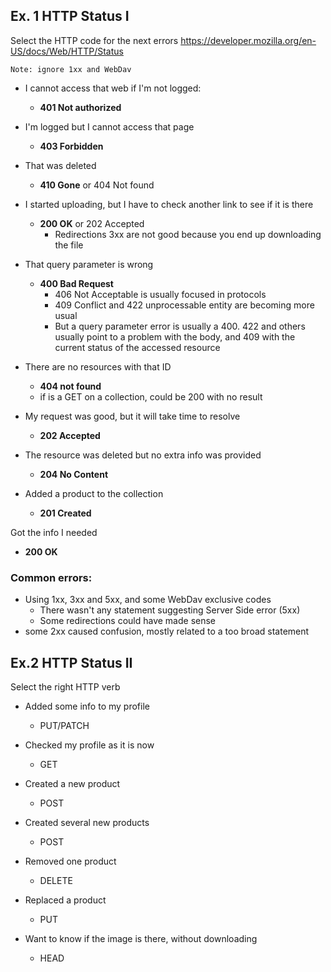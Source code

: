 ##  Ex. 1 HTTP Status I
Select the HTTP code for the next errors
https://developer.mozilla.org/en-US/docs/Web/HTTP/Status

    Note: ignore 1xx and WebDav 

* I cannot access that web if I'm not logged:
  * **401 Not authorized** 

* I'm logged but I cannot access that page
  * **403 Forbidden**

* That was deleted
  * **410 Gone** or 404 Not found

* I started uploading, but I have to check another link to see if it is there
  * **200 OK** or 202 Accepted
    * Redirections 3xx are not good because you end up downloading the file

* That query parameter is wrong
  * **400 Bad Request**
    * 406 Not Acceptable is usually focused in protocols 
    * 409 Conflict and 422 unprocessable entity are becoming more usual
    * But a query parameter error is usually a 400. 422 and others usually point to a problem with
      the body, and 409 with the current status of the accessed resource

* There are no resources with that ID
  * **404 not found**
  * if is a GET on a collection, could be 200 with no result

* My request was good, but it will take time to resolve
  * **202 Accepted**

* The resource was deleted but no extra info was provided
  * **204 No Content**

* Added a product to the collection
  * **201 Created**

Got the info I needed
  * **200 OK**

### Common errors:

- Using 1xx, 3xx and 5xx, and some WebDav exclusive codes
  - There wasn't any statement suggesting Server Side error (5xx)
  - Some redirections could have made sense
- some 2xx caused confusion, mostly related to a too broad statement


## Ex.2  HTTP Status II

Select the right HTTP verb

* Added some info to my profile
  * PUT/PATCH
 
* Checked my profile as it is now
  * GET

* Created a new product
  * POST

* Created several new products
  * POST 

* Removed one product
  * DELETE 

* Replaced a product
  * PUT 

* Want to know if the image is there, without downloading 
  * HEAD  
